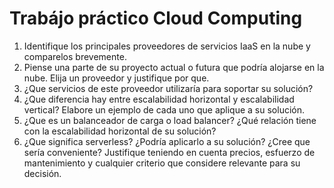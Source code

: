 # Trabájo práctico Cloud Computing
1. Identifique los principales proveedores de servicios IaaS en la nube y comparelos brevemente.
2. Piense una parte de su proyecto actual o futura que podría alojarse en la nube. Elija un proveedor y justifique por que.
3. ¿Que servicios de este proveedor utilizaría para soportar su solución?
4. ¿Que diferencia hay entre escalabilidad horizontal y escalabilidad vertical? Elabore un ejemplo de cada uno que aplique a su solución.
5. ¿Que es un balanceador de carga o load balancer? ¿Qué relación tiene con la escalabilidad horizontal de su solución?
6. ¿Que significa serverless? ¿Podría aplicarlo a su solución? ¿Cree que sería conveniente? Justifique teniendo en cuenta precios, esfuerzo de mantenimiento y cualquier criterio que considere relevante para su decisión.
